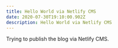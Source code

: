 ```yaml
---
title: Hello World via Netlify CMS
date: 2020-07-30T19:10:00.902Z
description: Hello World via Netlify CMS
---
```

Trying to publish the blog via Netlify CMS.

